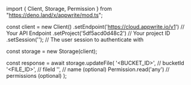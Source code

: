 import { Client, Storage, Permission } from "https://deno.land/x/appwrite/mod.ts";

const client = new Client()
    .setEndpoint('https://cloud.appwrite.io/v1') // Your API Endpoint
    .setProject('5df5acd0d48c2') // Your project ID
    .setSession(''); // The user session to authenticate with

const storage = new Storage(client);

const response = await storage.updateFile(
    '<BUCKET_ID>', // bucketId
    '<FILE_ID>', // fileId
    '<NAME>', // name (optional)
    Permission.read('any') // permissions (optional)
);
